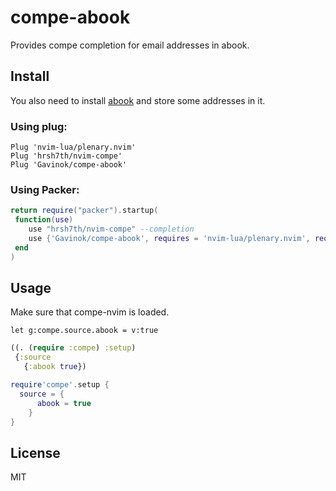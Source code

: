 # compe-abook

Provides compe completion for email addresses in abook.

## Install

You also need to install [abook](https://abook.sourceforge.io/) and store some addresses in it.

### Using plug:

```vim
Plug 'nvim-lua/plenary.nvim'
Plug 'hrsh7th/nvim-compe'
Plug 'Gavinok/compe-abook'
```

### Using Packer:

```lua
return require("packer").startup(
 function(use)
 	use "hrsh7th/nvim-compe" --completion
 	use {'Gavinok/compe-abook', requires = 'nvim-lua/plenary.nvim', requires = 'hrsh7th/nvim-compe'}
 end
)
```

## Usage 

Make sure that compe-nvim is loaded.

```vim
let g:compe.source.abook = v:true
```

```clojure
((. (require :compe) :setup) 
 {:source 
   {:abook true})
```

```lua
require'compe'.setup {
  source = {
      abook = true
    }
}
```

## License

MIT

